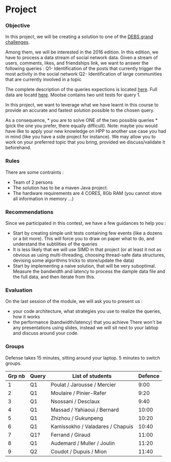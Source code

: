 # Project

### Objective
In this project, we will be creating a solution to one of the [DEBS grand challenges](https://debs.org/grand-challenges/).

Among them, we will be interested in the 2016 edition. In this edition, we have to process a data stream of social network data. Given a stream of users, comments, likes, and friendships link, we want to answer the following queries :
Q1- Identification of the posts that currently trigger the most activity in the social network
Q2- Identification of large communities that are currently involved in a topic

The complete description of the queries expections is located [here](https://debs.org/grand-challenges/2016/).
Full data are locatd [here](http://datasets-satin.telecom-st-etienne.fr/jsubercaze/wikidump/).
Mootse contains two unit tests for query 1.

In this project, we want to leverage what we have learnt in this course to provide an accurate and fastest solution possible to the chosen query.

As a consequence, * you are to solve ONE of the two possible queries * (pick the one you prefer, there equally difficult). 
Note: maybe you would have ilke to apply your new knowledge on HPP to another use case you had in mind (like you have a side project for instance). We may allow you to work on your preferred topic that you bring, provided we discuss/validate it beforehand.

### Rules

There are some contraints :
- Team of 2 persons
- The solution has to be a maven Java project.
- The hardware requirements are 4 CORES, 8Gb RAM (you cannot store all information in memory ...)

### Recommendations
Since we participated in this contest, we have a few guidances to help you :
- Start by creating simple unit tests containing few events (like a dozens or a bit more). This will force you to draw on paper what to do, and understand the subtilities of the queries
- It is less likely that we will use SIMD in that project (or at least it not as obvious as using multi-threading, choosing thread-safe data structures, devising some algorithms tricks to store/update the data)
- Start by implementing a naive solution, that will be very suboptimal. Measure the bandwidth and latency to process the dample data file and the full data, and then iterate from this.

### Evaluation
On the last session of the module, we will ask you to present us :
- your code architecture, what strategies you use to realize the queries, how it works
- the performance (bandwidth/latency) that you achieve
There won't be any presentations using slides, instead we will sit next to your labtop and discuss around your code.


### Groups

Defense takes 15 minutes, sitting around your laptop. 5 minutes to switch groups.

| Grp nb | Query              | List of students  | Defence |
| ------ | ------------------ | ----------------- | ------- |
| 1      |  Q1  |  Poulat / Jarousse / Mercier   | 9:00 | 
| 2      |  Q1  |  Moulaire / Pinier-Rafer  | 9:20 |
| 3      |  Q1  |  Nsossani / Desclaux   | 9:40 |
| 4      |  Q1  |  Massad / Yahiaoui / Bernard  | 10:00 |
| 5      |  Q1  |  Zhizhou / Gukunpeng    | 10:20 |
| 6      |  Q1  |  Kamissokho / Valadares / Chapuis | 10:40 |
| 7      |  Q1? |  Ferrand / Giraud | 11:00 |
| 8      |  Q1  |  Audemard / Muller / Joulin | 11:20 |
| 9      |  Q2  |  Coudot / Dupuis / Mion  | 11:40 |
